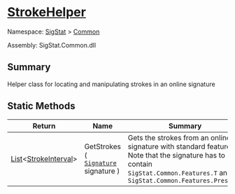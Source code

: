 # [StrokeHelper](./StrokeHelper.md)

Namespace: [SigStat]() > [Common](./README.md)

Assembly: SigStat.Common.dll

## Summary
Helper class for locating and manipulating strokes in an online signature

## Static Methods

| Return | Name | Summary | 
| --- | --- | --- | 
| [List](https://docs.microsoft.com/en-us/dotnet/api/System.Collections.Generic.List-1)\<[StrokeInterval](./StrokeInterval.md)> | GetStrokes ( [`Signature`](./Signature.md) signature ) | Gets the strokes from an online signature with standard features. Note that  the signature has to contain `SigStat.Common.Features.T` and `SigStat.Common.Features.Pressure` | 


